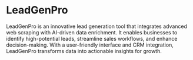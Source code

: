 # LeadGenPro
LeadGenPro is an innovative lead generation tool that integrates advanced web scraping with AI-driven data enrichment. It enables businesses to identify high-potential leads, streamline sales workflows, and enhance decision-making. With a user-friendly interface and CRM integration, LeadGenPro transforms data into actionable insights for growth.
